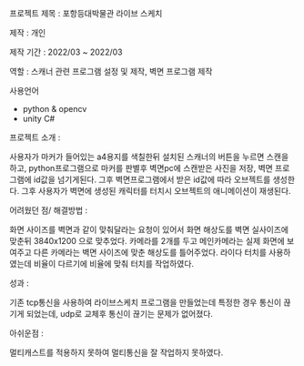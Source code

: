 프로젝트 제목 : 포항등대박물관 라이브 스케치

제작 : 개인

제작 기간 : 2022/03 ~ 2022/03

역할 : 스캐너 관련 프로그램 설정 및 제작, 벽면 프로그램 제작

사용언어
- python & opencv
- unity C#

프로젝트 소개 : 

사용자가 마커가 들어있는 a4용지를 색칠한뒤
설치된 스캐너의 버튼을 누르면 스캔을 하고, python프로그램으로 마커를 판별후 벽면pc에 스캔받은 사진을 저장,
벽면 프로그램에 id값을 넘기게된다.
그후 벽면프로그램에서 받은 id값에 따라 오브젝트를 생성한다.
그후 사용자가 벽면에 생성된 캐릭터를 터치시 오브젝트의 애니메이션이 재생된다.

어려웠던 점/ 해결방법 : 

화면 사이즈를 벽면과 같이 맞춰달라는 요청이 있어서
화면 해상도를 벽면 실사이즈에 맞춘뒤 3840x1200 으로 맞추었다.
카메라를 2개를 두고 메인카메라는 실제 화면에 보여주고 다른 카메라는 벽면 사이즈에 맞춘 해상도를 틀어주었다.
라이다 터치를 사용하였는데 비율이 다르기에 비율에 맞춰 터치를 작업하였다.

성과 : 

기존 tcp통신을 사용하여 라이브스케치 프로그램을 만들었는데
특정한 경우 통신이 끊기게 되었는데, udp로 교체후 통신이 끊기는 문제가 없어졌다.

아쉬운점 : 

멀티캐스트를 적용하지 못하여 멀티통신을 잘 작업하지 못하였다.

